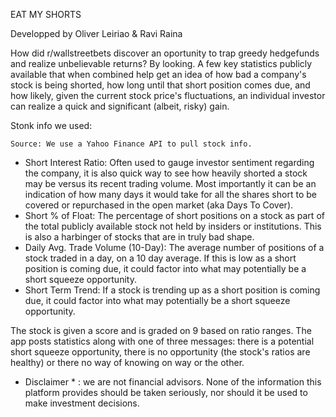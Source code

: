 EAT MY SHORTS

Developped by Oliver Leiriao & Ravi Raina

How did r/wallstreetbets discover an oportunity to trap greedy hedgefunds and realize unbelievable returns?
By looking.
A few key statistics publicly available that when combined help get an idea of how bad a company's stock is being shorted, how long until that short position comes due, and how likely, given the current stock price's fluctuations, an individual investor can realize a quick and significant (albeit, risky) gain.

Stonk info we used:

    Source: We use a Yahoo Finance API to pull stock info.

 - Short Interest Ratio:
        Often used to gauge investor sentiment regarding the company, it is also quick way to see how heavily shorted a stock may be versus its recent trading volume. Most importantly  it can be an indication of how many days it would take for all the shares short to be covered or repurchased in the open market (aka Days To Cover).
 - Short % of Float:
        The percentage of short positions on a stock as part of the total publicly available stock not held by insiders or institutions. This is also a harbinger of stocks that are in truly bad shape.
 - Daily Avg. Trade Volume (10-Day):
        The average number of positions of a stock traded in a day, on a 10 day average. If this is low as a short position is coming due, it could factor into what may potentially be a short squeeze opportunity.
 - Short Term Trend:
        If a stock is trending up as a short position is coming due, it could factor into what may potentially be a short squeeze opportunity.


The stock is given a score and is graded on 9 based on ratio ranges. 
The app posts statistics along with one of three messages: there is a potential short squeeze opportunity, there is no opportunity (the stock's ratios are healthy) or there no way of knowing on way or the other.


* Disclaimer * : we are not financial advisors. None of the information this platform provides should be taken seriously, nor should it be used to make investment decisions.
